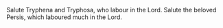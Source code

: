 Salute Tryphena and Tryphosa, who labour in the Lord. Salute the beloved Persis, which laboured much in the Lord.
